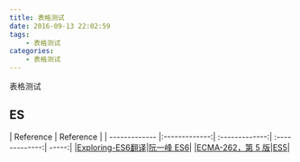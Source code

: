 ```yaml
---
title: 表格测试
date: 2016-09-13 22:02:59
tags:
	- 表格测试
categories:
	- 表格测试
---
```

表格测试
<!--more-->
## ES
| Reference | Reference |
| ------------- |:-------------:| :-------------:| :-------------:| -----:|
|[Exploring-ES6翻译](http://es6-org.github.io/exploring-es6/)|[阮一峰 ES6](http://es6.ruanyifeng.com)|
|[ECMA-262，第 5 版](http://yanhaijing.com/es5)|[ES5](http://es5.github.io)|